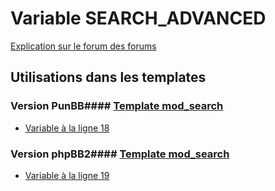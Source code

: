 # Variable SEARCH_ADVANCED
[Explication sur le forum des forums](http://forum.forumactif.com/t294113-listing-des-variables#SEARCH_ADVANCED)
## Utilisations dans les templates
### Version PunBB#### [Template mod_search](punbb/mod_search.md)
* [Variable à la ligne 18](../punbb/mod_search.tpl#L18)
### Version phpBB2#### [Template mod_search](subsilver/mod_search.md)
* [Variable à la ligne 19](../subsilver/mod_search.tpl#L19)